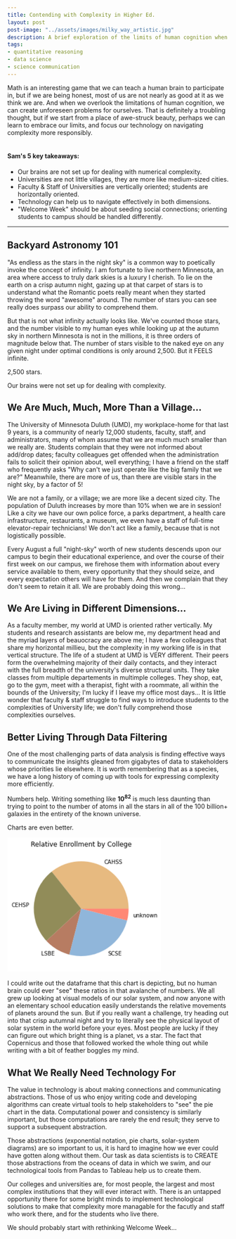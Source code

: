 ```yaml
---
title: Contending with Complexity in Higher Ed.
layout: post
post-image: "../assets/images/milky_way_artistic.jpg"
description: A brief exploration of the limits of human cognition when it comes to data
tags:
- quantitative reasoning
- data science
- science communication
---
```


Math is an interesting game that we can teach a human brain to participate in, but if we are being honest, most of us are not nearly as good at it as we think we are. And when we overlook the limitations of human cognition, we can create unforeseen problems for ourselves. That is definitely a troubling thought, but if we start from a place of awe-struck beauty, perhaps we can learn to embrace our limits, and focus our technology on navigating complexity more responsibly.  
<br>

#### Sam's 5 key takeaways:

-   Our brains are not set up for dealing with numerical complexity.
-   Universities are not little villages, they are more like medium-sized cities.
-   Faculty & Staff of Universities are vertically oriented; students are horizontally oriented.
-   Technology can help us to navigate effectively in both dimensions.
-   "Welcome Week" should be about seeding social connections; orienting students to campus should be handled differently.

------------------------------------------------------------------------

## Backyard Astronomy 101

"As endless as the stars in the night sky" is a common way to poetically invoke the concept of infinity. I am fortunate to live northern Minnesota, an area where access to truly dark skies is a luxury I cherish. To lie on the earth on a crisp autumn night, gazing up at that carpet of stars is to understand what the Romantic poets really meant when they started throwing the word "awesome" around. The number of stars you can see really does surpass our ability to comprehend them.

But that is not what infinity actually looks like. We've counted those stars, and the number visible to my human eyes while looking up at the autumn sky in northern Minnesota is not in the millions, it is three orders of magnitude below that. The number of stars visible to the naked eye on any given night under optimal conditions is only around 2,500. But it FEELS infinite. 

2,500 stars.

Our brains were not set up for dealing with complexity.


## We Are Much, Much, More Than a Village...

The University of Minnesota Duluth (UMD), my workplace-home for that last 9 years, is a community of nearly 12,000 students, faculty, staff, and administrators, many of whom assume that we are much much smaller than we really are. Students complain that they were not informed about add/drop dates; faculty colleagues get offended when the administration fails to solicit their opinion about, well everything; I have a friend on the staff who frequently asks "Why can't we just operate like the big family that we are?" Meanwhile, there are more of us, than there are visible stars in the night sky, by a factor of 5! 

We are not a family, or a village; we are more like a decent sized city. The population of Duluth increases by more than 10% when we are in session! Like a city we have our own police force, a parks department, a health care infrastructure, restaurants, a museum, we even have a staff of full-time elevator-repair technicians! We don't act like a family, because that is not logistically possible.

Every August a full "night-sky" worth of new students descends upon our campus to begin their educational experience, and over the course of their first week on our campus, we firehose them with information about every service available to them, every opportunity that they should seize, and every expectation others will have for them. And then we complain that they don't seem to retain it all. We are probably doing this wrong...


## We Are Living in Different Dimensions...

As a faculty member, my world at UMD is oriented rather vertically. My students and research assistants are below me, my department head and the myriad layers of beauocracy are above me; I have a few colleagues that share my horizontal millieu, but the complexity in my working life is in that vertical structure. The life of a student at UMD is VERY different. Their peers form the overwhelming majority of their daily contacts, and they interact with the full breadth of the university's diverse structural units. They take classes from multiple departements in multimple colleges. They shop, eat, go to the gym, meet with a therapist, fight with a roommate, all within the bounds of the University; I'm lucky if I leave my office most days... It is little wonder that faculty & staff struggle to find ways to introduce students to the complexities of University life; we don't fully comprehend those complexities ourselves.


## Better Living Through Data Filtering

One of the most challenging parts of data analysis is finding effective ways to communicate the insights gleaned from gigabytes of data to stakeholders whose priorities lie elsewhere. It is worth remembering that as a species, we have a long history of coming up with tools for expressing complexity more efficiently. 

Numbers help. Writing something like **10<sup>82</sup>** is much less daunting than trying to point to the number of atoms in all the stars in all of the 100 billion+ galaxies in the entirety of the known universe. 

Charts are even better.

<img src="../assets/images/pie_chart.png" width=350>

I could write out the dataframe that this chart is depicting, but no human brain could ever "see" these ratios in that avalanche of numbers. We all grew up looking at visual models of our solar system, and now anyone with an elementary school education easily understands the relative movements of planets around the sun. But if you really want a challenge, try heading out into that crisp autumnal night and try to literally see the physical layout of solar system in the world before your eyes. Most people are lucky if they can figure out which bright thing is a planet, vs a star. The fact that Copernicus and those that followed worked the whole thing out while writing with a bit of feather boggles my mind.


## What We Really Need Technology For

The value in technology is about making connections and communicating abstractions. Those of us who enjoy writing code and developing algorithms can create virtual tools to help stakeholders to "see" the pie chart in the data. Computational power and consistency is similarly important, but those computations are rarely the end result; they serve to support a subsequent abstraction. 

Those abstractions (exponential notation, pie charts, solar-system diagrams) are so important to us, it is hard to imagine how we ever could have gotten along without them. Our task as data scientists is to CREATE those abstractions from the oceans of data in which we swim, and our technological tools from Pandas to Tableau help us to create them.

Our colleges and universities are, for most people, the largest and most complex institutions that they will ever interact with. There is an untapped opportunity there for some bright minds to implement technological solutions to make that complexity more managable for the facutly and staff who work there, and for the students who live there.

We should probably start with rethinking Welcome Week...